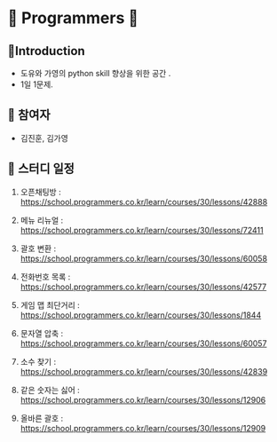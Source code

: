 
# 📝 Programmers 📝

## 📌Introduction
- 도유와 가영의 python skill 향상을 위한 공간 .<br>
- 1일 1문제.<br>

## 📌 참여자
- 김진훈, 김가영<br>

## 📌 스터디 일정 
  1. 오픈채팅방 : https://school.programmers.co.kr/learn/courses/30/lessons/42888<br>

  2. 메뉴 리뉴얼 : https://school.programmers.co.kr/learn/courses/30/lessons/72411<br>

  3. 괄호 변환 : https://school.programmers.co.kr/learn/courses/30/lessons/60058<br>

  4. 전화번호 목록 : https://school.programmers.co.kr/learn/courses/30/lessons/42577<br>

  5. 게임 맵 최단거리 : https://school.programmers.co.kr/learn/courses/30/lessons/1844<br>

  6. 문자열 압축 : https://school.programmers.co.kr/learn/courses/30/lessons/60057<br>

  7. 소수 찾기 : https://school.programmers.co.kr/learn/courses/30/lessons/42839<br>

  8. 같은 숫자는 싫어 : https://school.programmers.co.kr/learn/courses/30/lessons/12906<br>

  9. 올바른 괄호 : https://school.programmers.co.kr/learn/courses/30/lessons/12909<br>

     

